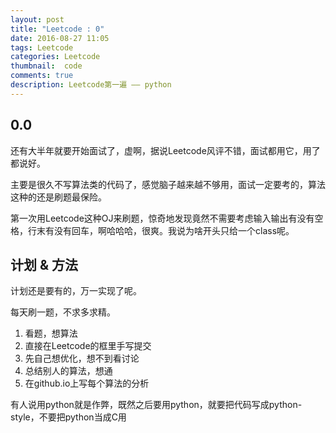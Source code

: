 ```yaml
---
layout: post
title: "Leetcode : 0"
date: 2016-08-27 11:05
tags: Leetcode
categories: Leetcode
thumbnail:  code
comments: true
description: Leetcode第一遍 —— python
---
```


## 0.0

还有大半年就要开始面试了，虚啊，据说Leetcode风评不错，面试都用它，用了都说好。

主要是很久不写算法类的代码了，感觉脑子越来越不够用，面试一定要考的，算法这种的还是刷题最保险。

第一次用Leetcode这种OJ来刷题，惊奇地发现竟然不需要考虑输入输出有没有空格，行末有没有回车，啊哈哈哈，很爽。我说为啥开头只给一个class呢。


## 计划 & 方法

计划还是要有的，万一实现了呢。

每天刷一题，不求多求精。

1. 看题，想算法
2. 直接在Leetcode的框里手写提交
3. 先自己想优化，想不到看讨论
4. 总结别人的算法，想通
5. 在github.io上写每个算法的分析

有人说用python就是作弊，既然之后要用python，就要把代码写成python-style，不要把python当成C用
